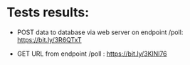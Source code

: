 # Tests results:

- POST data to database via web server on endpoint /poll: https://bit.ly/3R6QTxT

- GET URL from endpoint /poll : https://bit.ly/3KlNl76